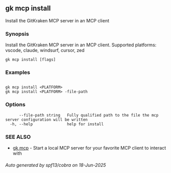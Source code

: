 ## gk mcp install

Install the GitKraken MCP server in an MCP client

### Synopsis


Install the GitKraken MCP server in an MCP client.
Supported platforms: vscode, claude, windsurf, cursor, zed


```
gk mcp install [flags]
```

### Examples

```

gk mcp install <PLATFORM>
gk mcp install <PLATFORM> -file-path

```

### Options

```
      --file-path string   Fully qualified path to the file the mcp server configuration will be written
  -h, --help               help for install
```

### SEE ALSO

* [gk mcp](gk_mcp.md)	 - Start a local MCP server for your favorite MCP client to interact with

###### Auto generated by spf13/cobra on 18-Jun-2025
